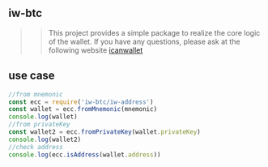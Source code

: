 ## iw-btc
>> This project provides a simple package to realize the core logic of the wallet. If you have any questions, please ask at the following website
[icanwallet](https://github.com/icanwallet/icanwallet)

## use case

``` javascript
//from mnemonic
const ecc = require('iw-btc/iw-address')
const wallet = ecc.fromMnemonic(mnemonic)
console.log(wallet)
//from privateKey
const wallet2 = ecc.fromPrivateKey(wallet.privateKey)
console.log(wallet2)
//check address
console.log(ecc.isAddress(wallet.address))

```